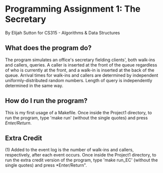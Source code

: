 # Programming Assignment 1: The Secretary
By Elijah Sutton for CS315 - Algorithms & Data Structures

## What does the program do?
The program simulates an office's secretary fielding clients', both walk-ins and callers, queries. A caller is inserted at the front of the queue regardless of who is currently at the front, and a  walk-in is inserted at the back of the queue. Arrival times for walk-ins and callers are determined by independent uniformly-distributed random numbers. Length of query is independently determined in the same way.

## How do I run the program?
This is my first usage of a Makefile. Once inside the Project1 directory, to run the program, type 'make run' (without the single quotes) and press *Enter/Return*.

## Extra Credit
(1) Added to the event log is the number of walk-ins and callers, respectively, after each event occurs. 
Once inside the Project1 directory, to run the extra credit version of the program, type 'make run_EC' (without the single quotes) and press *Enter/Return".

